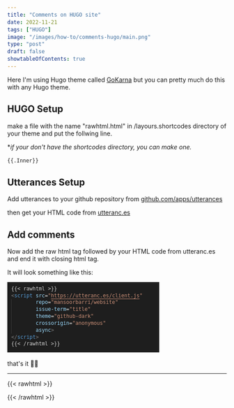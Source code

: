 ```yaml
---
title: "Comments on HUGO site"
date: 2022-11-21
tags: ["HUGO"]
image: "/images/how-to/comments-hugo/main.png"
type: "post"
draft: false
showtableOfContents: true
---
```


Here I'm using Hugo theme called [GoKarna](https://github.com/526avijitgupta/gokarna) but you can pretty much do this with any Hugo theme.

## HUGO Setup

make a file with the name "rawhtml.html" in /layours.shortcodes directory of your theme and put the follwing line. 

**if your don't have the shortcodes directory, you can make one.*

```html
{{.Inner}}
```

## Utterances Setup 

Add utterances to your github repository from [github.com/apps/utterances](https://github.com/apps/utterances)

then get your HTML code from [utteranc.es](https://utteranc.es)

## Add comments

Now add the raw html tag followed by your HTML code from utteranc.es and end it with closing html tag.

It will look something like this: 

![](/images/how-to/comments-hugo/1.png)

that's it ✌🏽

-------------------------------------------------------------

{{< rawhtml >}} 
<script src="https://utteranc.es/client.js"
        repo="mansoorbarri/website"
        issue-term="title"
        theme="dark-blue"
        crossorigin="anonymous"
        async>
</script>
{{< /rawhtml >}}